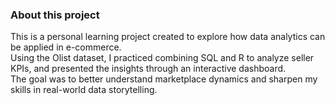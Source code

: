 ### About this project  
This is a personal learning project created to explore how data analytics can be applied in e-commerce.  
Using the Olist dataset, I practiced combining SQL and R to analyze seller KPIs, and presented the insights through an interactive dashboard.  
The goal was to better understand marketplace dynamics and sharpen my skills in real-world data storytelling.
